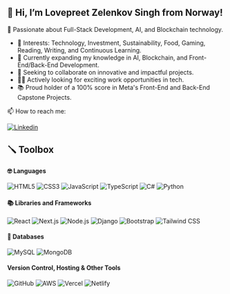 ## 👋 Hi, I’m Lovepreet Zelenkov Singh from Norway!
💬 Passionate about Full-Stack Development, AI, and Blockchain technology.

- 👀 Interests: Technology, Investment, Sustainability, Food, Gaming, Reading, Writing, and Continuous Learning.
- 🌱 Currently expanding my knowledge in AI, Blockchain, and Front-End/Back-End Development.
- 💞️ Seeking to collaborate on innovative and impactful projects.
- 🕵️‍♂️ Actively looking for exciting work opportunities in tech.
- 📚 Proud holder of a 100% score in Meta's Front-End and Back-End Capstone Projects.

📫 How to reach me:

[![Linkedin](https://img.shields.io/badge/LinkedIn-0077B5?style=for-the-badge&logo=linkedin&logoColor=white)](https://www.linkedin.com/in/lpreet)

## 🪛 Toolbox

#### 🤓 Languages
![HTML5](https://img.shields.io/badge/HTML5-E34F26?style=for-the-badge&logo=html5&logoColor=white)
![CSS3](https://img.shields.io/badge/CSS3-1572B6?style=for-the-badge&logo=css3&logoColor=white)
![JavaScript](https://img.shields.io/badge/JavaScript-F7DF1E?style=for-the-badge&logo=javascript&logoColor=black)
![TypeScript](https://img.shields.io/badge/TypeScript-007ACC?style=for-the-badge&logo=typescript&logoColor=white)
![C#](https://img.shields.io/badge/C%23-239120?style=for-the-badge&logo=c-sharp&logoColor=white)
![Python](https://img.shields.io/badge/Python-14354C?style=for-the-badge&logo=python&logoColor=white)

#### 📚 Libraries and Frameworks
![React](https://img.shields.io/badge/React-20232A?style=for-the-badge&logo=react&logoColor=61DAFB)
![Next.js](https://img.shields.io/badge/Next.js-black?style=for-the-badge&logo=next-dot-js&logoColor=FFFFFF)
![Node.js](https://img.shields.io/badge/Node.js-339933?style=for-the-badge&logo=node-dot-js&logoColor=white)
![Django](https://img.shields.io/badge/Django%20-%23092E20.svg?&style=for-the-badge&logo=Django&logoColor=FFFFFF)
![Bootstrap](https://img.shields.io/badge/Bootstrap-563D7C?style=for-the-badge&logo=bootstrap&logoColor=white)
![Tailwind CSS](https://img.shields.io/badge/Tailwind_CSS-38B2AC?style=for-the-badge&logo=tailwind-css&logoColor=white)

#### 📖 Databases
![MySQL](https://img.shields.io/badge/MySQL%20-%2300758F.svg?&style=for-the-badge&logo=MySQL&logoColor=FFFFFF)
![MongoDB](https://img.shields.io/badge/MongoDB%20-%233F2E1E.svg?&style=for-the-badge&logo=MongoDB&logoColor=47A248)

#### Version Control, Hosting & Other Tools
![GitHub](https://img.shields.io/badge/GitHub%20-%23181717.svg?&style=for-the-badge&logo=GitHub&logoColor=FFFFFF)
![AWS](https://img.shields.io/badge/Amazon%20AWS%20-%23232F3E.svg?&style=for-the-badge&logo=Amazon%20AWS&logoColor=FF9900)
![Vercel](https://img.shields.io/badge/Vercel%20-%23000000.svg?&style=for-the-badge&logo=Vercel&logoColor=white)
![Netlify](https://img.shields.io/badge/Netlify-00C7B7?style=for-the-badge&logo=netlify&logoColor=white)
